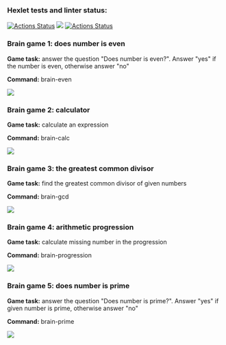 ### Hexlet tests and linter status:
[![Actions Status](https://github.com/julimalinna/frontend-project-lvl1/workflows/hexlet-check/badge.svg)](https://github.com/julimalinna/frontend-project-lvl1/actions)
<a href="https://codeclimate.com/github/codeclimate/codeclimate/maintainability"><img src="https://api.codeclimate.com/v1/badges/a99a88d28ad37a79dbf6/maintainability" /></a>
[![Actions Status](https://github.com/julimalinna/frontend-project-lvl1/workflows/Super-Linter/badge.svg)](https://github.com/julimalinna/frontend-project-lvl1/actions)

<h3>Brain game 1: does number is even</h3>
<p><b>Game task:</b> answer the question "Does number is even?". Answer "yes" if the number is even, otherwise answer "no"</p>
<p><b>Command:</b> brain-even</p>
<a href="https://asciinema.org/a/385650" target="_blank"><img src="https://asciinema.org/a/385650.svg" /></a>

<h3>Brain game 2: calculator</h3>
<p><b>Game task:</b> calculate an expression</p>
<p><b>Command:</b> brain-calc</p>
<a href="https://asciinema.org/a/385652" target="_blank"><img src="https://asciinema.org/a/385652.svg" /></a>

<h3>Brain game 3: the greatest common divisor</h3>
<p><b>Game task:</b> find the greatest common divisor of given numbers</p>
<p><b>Command:</b> brain-gcd</p>
<a href="https://asciinema.org/a/385654" target="_blank"><img src="https://asciinema.org/a/385654.svg" /></a>

<h3>Brain game 4: arithmetic progression</h3>
<p><b>Game task:</b> calculate missing number in the progression</p>
<p><b>Command:</b> brain-progression</p>
<a href="https://asciinema.org/a/385655" target="_blank"><img src="https://asciinema.org/a/385655.svg" /></a>

<h3>Brain game 5: does number is prime</h3>
<p><b>Game task:</b> answer the question "Does number is prime?". Answer "yes" if given number is prime, otherwise answer "no"</p>
<p><b>Command:</b> brain-prime</p>
<a href="https://asciinema.org/a/385658" target="_blank"><img src="https://asciinema.org/a/385658.svg" /></a>
